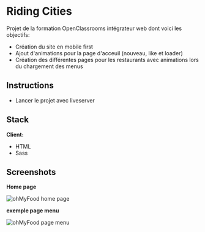 # Riding Cities

Projet de la formation OpenClassrooms intégrateur web dont voici les objectifs:

- Création du site en mobile first
- Ajout d'animations pour la page d'acceuil (nouveau, like et loader)
- Création des différentes pages pour les restaurants avec animations lors du chargement des menus

## Instructions

- Lancer le projet avec liveserver

## Stack

**Client:**

- HTML
- Sass

## Screenshots

**Home page**

![ohMyFood home page](https://github.com/Yelhie/xi5ftcai605u/blob/master/img/ohmyfood_23152726.jpg)

**exemple page menu**

![ohMyFood page menu](https://github.com/Yelhie/xi5ftcai605u/blob/master/img/ohmyfood_23152911.jpg)
